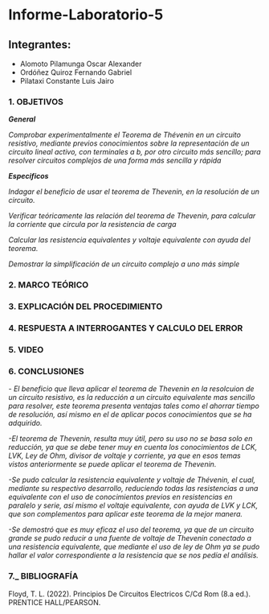 # Informe-Laboratorio-5

## Integrantes:

  * Alomoto Pilamunga Oscar Alexander
  * Ordóñez Quiroz Fernando Gabriel
  * Pilataxi Constante Luis Jairo

### 1. OBJETIVOS

***General***

*Comprobar experimentalmente el Teorema de Thévenin en un circuito resistivo, mediante previos conocimientos  sobre  la  representación  de  un  circuito  lineal  activo,  con terminales a b, por otro circuito más sencillo; para resolver circuitos complejos de una forma más sencilla y rápida*
 
***Especificos*** 

*Indagar el beneficio de usar el teorema de Thevenin, en la resolución de un circuito.*

*Verificar teóricamente las relación del teorema de Thevenin, para calcular la corriente que circula por la resistencia de carga*

*Calcular las resistencia equivalentes y voltaje equivalente con ayuda del teorema.*

*Demostrar la simplificación de un circuito complejo a uno más simple*

### 2. MARCO TEÓRICO



### 3. EXPLICACIÓN DEL PROCEDIMIENTO




### 4. RESPUESTA A INTERROGANTES Y CALCULO DEL ERROR





### 5. VIDEO



### 6. CONCLUSIONES

*- El beneficio que lleva aplicar el teorema de Thevenin en la resolcuion de un circuito resistivo, es la reducción a un circuito equivalente mas sencillo para resolver, este teorema presenta ventajas tales como el ahorrar tiempo de resolución, así mismo en el de aplicar pocos conocimientos que se ha adquirido.*

*-El teorema de Thevenin, resulta muy útil, pero su uso no se basa solo en reducción, ya que se debe tener muy en cuenta los conocimientos de LCK, LVK, Ley de Ohm, divisor de voltaje y corriente, ya que en esos temas vistos anteriormente se puede aplicar el teorema de Thevenin.*

*-Se pudo calcular la resistencia equivalente y voltaje de Thévenin, el cual, mediante su respectivo desarrollo, reduciendo todas las resistencias a una equivalente con el uso de conocimientos previos en resistencias en paralelo y serie, así mismo el voltaje equivalente, con ayuda de LVK y LCK, que son complementos para aplicar este teorema de la mejor manera.*

*-Se demostró que es muy eficaz el uso del teorema, ya que de un circuito grande se pudo reducir a una fuente de voltaje de Thevenin conectado a una resistencia equivalente, que mediante el uso de ley de Ohm ya se pudo hallar el valor correspondiente a la resistencia que se nos pedía el análisis.*

### 7._ BIBLIOGRAFÍA

Floyd, T. L. (2022). Principios De Circuitos Electricos C/Cd Rom (8.a ed.). PRENTICE HALL/PEARSON.

